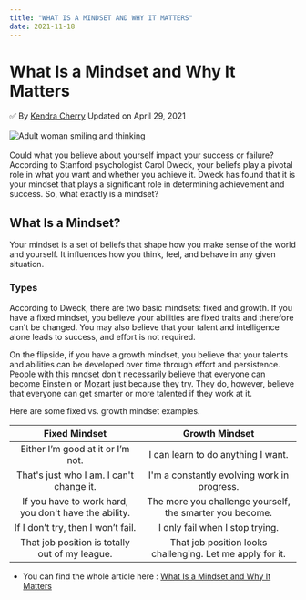 ```yaml
---
title: "WHAT IS A MINDSET AND WHY IT MATTERS"
date: 2021-11-18
---
```


# What Is a Mindset and Why It Matters

:white_check_mark: By [Kendra Cherry](https://www.verywellmind.com/kendra-cherry-2794702) 
Updated on April 29, 2021
<br/>
<br/>
![Adult woman smiling and thinking](https://www.verywellmind.com/thmb/K1y6VUH27TtSMDN__9ehm0w3Y9s=/768x0/filters:no_upscale():max_bytes(150000):strip_icc()/462977555-56a7965b3df78cf7729765e8.jpg)
<br/>
<br/>
Could what you believe about yourself impact your success or failure? According to Stanford psychologist Carol Dweck, your beliefs play a pivotal role in what you want and whether you achieve it. 
Dweck has found that it is your mindset that plays a significant role in determining achievement and success. So, what exactly is a mindset?

## What Is a Mindset?

Your mindset is a set of beliefs that shape how you make sense of the world and yourself. It influences how you think, feel, and behave in any given situation.
### Types

According to Dweck, there are two basic mindsets: fixed and growth. If you have a fixed mindset, you believe your abilities are fixed traits and therefore can't be changed. You may also believe that your talent and intelligence alone leads to success, and effort is not required.

On the flipside, if you have a growth mindset, you believe that your talents and abilities can be developed over time through effort and persistence. People with this mndset don't necessarily believe that everyone can become Einstein or Mozart just because they try. They do, however, believe that everyone can get smarter or more talented if they work at it.

Here are some fixed vs. growth mindset examples.


| Fixed Mindset      | Growth Mindset |
|      :----:       |    :----:   |  
| Either I’m good at it or I’m not.| I can learn to do anything I want.|
| That's just who I am. I can't change it.| I'm a constantly evolving work in progress.|
| If you have to work hard, you don't have the ability.| The more you challenge yourself, the smarter you become.|
| If I don’t try, then I won’t fail.| I only fail when I stop trying.|
| That job position is totally out of my league.| That job position looks challenging. Let me apply for it.|


* You can find the whole article here : [What Is a Mindset and Why It Matters](https://www.verywellmind.com/what-is-a-mindset-2795025)
